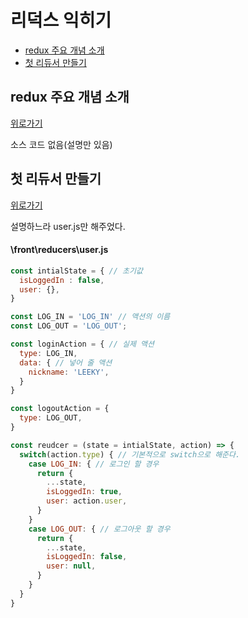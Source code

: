 # 리덕스 익히기 

+ [redux 주요 개념 소개](#redux-주요-개념-소개) 
+ [첫 리듀서 만들기](#첫-리듀서-만들기)


## redux 주요 개념 소개
[위로가기](#리덕스-익히기)

소스 코드 없음(설명만 있음)

## 첫 리듀서 만들기
[위로가기](#리덕스-익히기)

설명하느라 user.js만 해주었다. 

#### \front\reducers\user.js
```js
const intialState = { // 초기값
  isLoggedIn : false,
  user: {},
}

const LOG_IN = 'LOG_IN' // 액션의 이름
const LOG_OUT = 'LOG_OUT';

const loginAction = { // 실제 액션
  type: LOG_IN,
  data: { // 넣어 줄 액션
    nickname: 'LEEKY',
  }
}

const logoutAction = {
  type: LOG_OUT,
}

const reudcer = (state = intialState, action) => {
  switch(action.type) { // 기본적으로 switch으로 해준다.
    case LOG_IN: { // 로그인 할 경우
      return {
        ...state,
        isLoggedIn: true,
        user: action.user,
      }
    }
    case LOG_OUT: { // 로그아웃 할 경우
      return {
        ...state,
        isLoggedIn: false,
        user: null,
      }
    }
  }
}
```